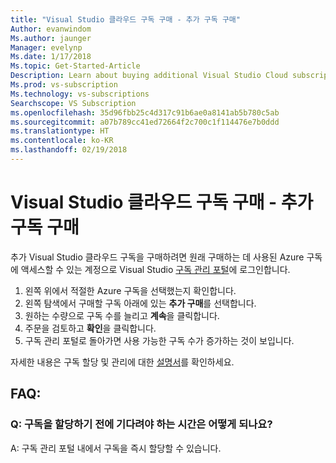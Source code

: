 ```yaml
---
title: "Visual Studio 클라우드 구독 구매 - 추가 구독 구매"
Author: evanwindom
Ms.author: jaunger
Manager: evelynp
Ms.date: 1/17/2018
Ms.topic: Get-Started-Article
Description: Learn about buying additional Visual Studio Cloud subscriptions through Visual Studio Marketplace
Ms.prod: vs-subscription
Ms.technology: vs-subscriptions
Searchscope: VS Subscription
ms.openlocfilehash: 35d96fbb25c4d317c91b6ae0a8141ab5b780c5ab
ms.sourcegitcommit: a07b789cc41ed72664f2c700c1f114476e7b0ddd
ms.translationtype: HT
ms.contentlocale: ko-KR
ms.lasthandoff: 02/19/2018
---
```

# <a name="buying-visual-studio-cloud-subscriptions---buying-additional-subscriptions"></a>Visual Studio 클라우드 구독 구매 - 추가 구독 구매

추가 Visual Studio 클라우드 구독을 구매하려면 원래 구매하는 데 사용된 Azure 구독에 액세스할 수 있는 계정으로 Visual Studio [구독 관리 포털](https://manage.visualstudio.com/)에 로그인합니다.

1.  왼쪽 위에서 적절한 Azure 구독을 선택했는지 확인합니다.
2.  왼쪽 탐색에서 구매할 구독 아래에 있는 **추가 구매**를 선택합니다.
3.  원하는 수량으로 구독 수를 늘리고 **계속**을 클릭합니다.
4.  주문을 검토하고 **확인**을 클릭합니다.
5.  구독 관리 포털로 돌아가면 사용 가능한 구독 수가 증가하는 것이 보입니다.

자세한 내용은 구독 할당 및 관리에 대한 [설명서](/visualstudio/subscriptions/)를 확인하세요.

## <a name="faq"></a>FAQ:
### <a name="q--how-long-do-i-have-to-wait-before-i-can-assign-subscriptions"></a>Q: 구독을 할당하기 전에 기다려야 하는 시간은 어떻게 되나요?
A: 구독 관리 포털 내에서 구독을 즉시 할당할 수 있습니다.
